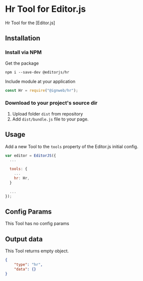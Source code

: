 # Hr Tool for Editor.js

Hr Tool for the [Editor.js]

## Installation

### Install via NPM

Get the package

```shell
npm i --save-dev @editorjs/hr
```

Include module at your application

```javascript
const Hr = require("@ignweb/hr");
```

### Download to your project's source dir

1. Upload folder `dist` from repository
2. Add `dist/bundle.js` file to your page.

## Usage

Add a new Tool to the `tools` property of the Editor.js initial config.

```javascript
var editor = EditorJS({
  ...

  tools: {
    ...
    hr: Hr,
  }

  ...
});
```

## Config Params

This Tool has no config params

## Output data

This Tool returns empty object.

```json
{
    "type": "hr",
    "data": {}
}
```

